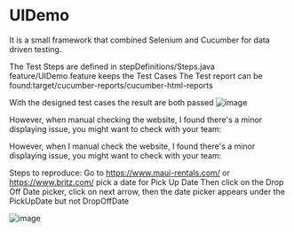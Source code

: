 # UIDemo
It is a small framework that combined Selenium and Cucumber for data driven testing.

The Test Steps are defined in stepDefinitions/Steps.java
feature/UIDemo.feature keeps the Test Cases
The Test report can be found:target/cucumber-reports/cucumber-html-reports

With the designed test cases the result are both passed
![image](https://user-images.githubusercontent.com/34325238/162667802-9845d224-425b-44fc-8c10-7808a81b21ce.png)

However, when manual checking the website, I found there's a minor displaying issue, you might want to check with your team:

However, when I manual check the website, I found there's a minor displaying issue, you might want to check with your team:

Steps to reproduce:
Go to https://www.maui-rentals.com/ or https://www.britz.com/
pick a date for Pick Up Date
Then click on the Drop Off Date picker, click on next arrow, then the date picker appears under the PickUpDate but not DropOffDate

![image](https://user-images.githubusercontent.com/34325238/162668520-a90a47c5-9610-4c66-9182-13d32511921f.png)
